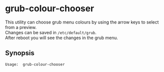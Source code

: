 # grub-colour-chooser

This utility can choose grub menu colours by using the arrow keys to select from a preview.<br>
Changes can be saved in `/etc/default/grub`.<br>
After reboot you will see the changes in the grub menu.

## Synopsis
```
Usage:  grub-colour-chooser
```
